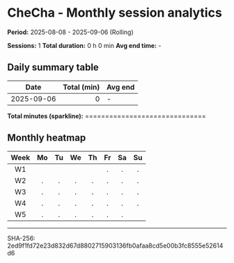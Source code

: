 ﻿# CheCha - Monthly session analytics

**Period:** 2025-08-08 - 2025-09-06  (Rolling)

**Sessions:** 1
**Total duration:** 0 h 0 min
**Avg end time:** -

## Daily summary table

| Date | Total (min) | Avg end |
|---|---:|:---|
| 2025-09-06 | 0 | - |

**Total minutes (sparkline):** ==============================

## Monthly heatmap

| Week | Mo | Tu | We | Th | Fr | Sa | Su |
|:--:|:--:|:--:|:--:|:--:|:--:|:--:|:--:|
| W1 |   |   |   |   | . | . | . |
| W2 | . | . | . | . | . | . | . |
| W3 | . | . | . | . | . | . | . |
| W4 | . | . | . | . | . | . | . |
| W5 | . | . | . | . | . | . |   |

---
SHA-256: 2ed9f1fd72e23d832d67d8802715903136fb0afaa8cd5e00b3fc8555e52614d6